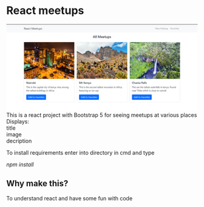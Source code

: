 # React meetups
![Screenshot](meetups.png)
This is a react project with Bootstrap 5 for seeing meetups at various places
<br>Displays:<br>
title<br>
image</br>
decription<br>
<p>To install requirements enter into directory in cmd and type</p>
<p><i>npm install</i></p>
<h2>Why make this?</h2>
<p>To understand react and have some fun with code</p>

